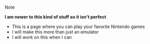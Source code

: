 > [!NOTE]  
> **I am newer to this kind of stuff so it isn't perfect**
* This is a page where you can play your favorite Nintendo games
* I will make this more than just an emulator
* I will work on this when I can


[GBA-Roms]: https://github.com/vbaemulator/GBA-Roms
